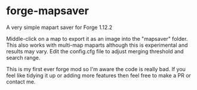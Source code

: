 # forge-mapsaver

A very simple mapart saver for Forge 1.12.2

Middle-click on a map to export it as an image into the "mapsaver" folder. This also works with multi-map maparts although this is experimental and results may vary. Edit the config.cfg file to adjust merging threshold and search range.

This is my first ever forge mod so I'm aware the code is really bad. If you feel like tidying it up or adding more features then feel free to make a PR or contact me.
